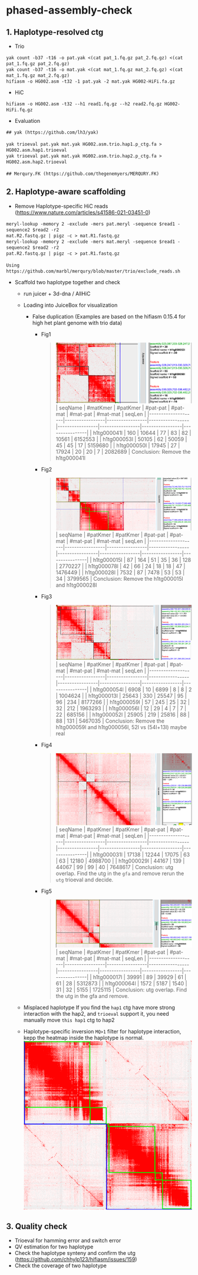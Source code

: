 # phased-assembly-check

## 1. Haplotype-resolved ctg

- Trio
```shell
yak count -b37 -t16 -o pat.yak <(cat pat_1.fq.gz pat_2.fq.gz) <(cat pat_1.fq.gz pat_2.fq.gz)
yak count -b37 -t16 -o mat.yak <(cat mat_1.fq.gz mat_2.fq.gz) <(cat mat_1.fq.gz mat_2.fq.gz)
hifiasm -o HG002.asm -t32 -1 pat.yak -2 mat.yak HG002-HiFi.fa.gz
```
- HiC
```shell
hifiasm -o HG002.asm -t32 --h1 read1.fq.gz --h2 read2.fq.gz HG002-HiFi.fq.gz
```

- Evaluation
```shell
## yak (https://github.com/lh3/yak)

yak trioeval pat.yak mat.yak HG002.asm.trio.hap1.p_ctg.fa > HG002.asm.hap1.trioeval
yak trioeval pat.yak mat.yak HG002.asm.trio.hap2.p_ctg.fa > HG002.asm.hap2.trioeval

## Merqury.FK (https://github.com/thegenemyers/MERQURY.FK)

```

## 2. Haplotype-aware scaffolding
- Remove Haplotype-specific HiC reads (https://www.nature.com/articles/s41586-021-03451-0)

```shell
meryl-lookup -memory 2 -exclude -mers pat.meryl -sequence $read1 -sequence2 $read2 -r2
mat.R2.fastq.gz | pigz -c > mat.R1.fastq.gz
meryl-lookup -memory 2 -exclude -mers mat.meryl -sequence $read1 -sequence2 $read2 -r2
pat.R2.fastq.gz | pigz -c > pat.R1.fastq.gz 

Using https://github.com/marbl/merqury/blob/master/trio/exclude_reads.sh
```
- Scaffold two haplotype together and check

    - run juicer + 3d-dna / AllHiC
    - Loading into JuiceBox for visualization
        - False duplication (Examples are based on the hifiasm 0.15.4 for high het plant genome with trio data)
            - Fig1
                > ![Fig1](images/Fig1.png)
                > |     seqName        |     #matKmer    |     #patKmer    |     #pat-pat    |     #pat-mat    |     #mat-pat    |     #mat-mat    |     seqLen     |
                > |--------------------|-----------------|-----------------|-----------------|-----------------|-----------------|-----------------|----------------|
                > |     h1tg000041l    |          160    |        10644    |           77    |           83    |           82    |        10561    |     6152553    |
                > |     h1tg000053l    |        50105    |           62    |        50059    |           45    |           45    |           17    |     5159680    |
                > |     h1tg000050l    |        17945    |           27    |        17924    |           20    |           20    |            7    |     2082689    | 
                Conclusion: Remove the h1tg000041l

            - Fig2
                > ![Fig2](images/Fig2.png)
                > |     seqName        |     #patKmer    |     #patKmer    |     #pat-pat    |     #pat-mat    |     #mat-pat    |     #mat-mat    |     seqLen     |
                > |--------------------|-----------------|-----------------|-----------------|-----------------|-----------------|-----------------|----------------|
                > |     h1tg000015l    |           87    |          164    |           51    |           35    |           36    |          128    |     2770227    |
                > |     h1tg000078l    |           42    |           66    |           24    |           18    |           18    |           47    |     1476449    |
                > |     h1tg000028l    |         7532    |           87    |         7478    |           53    |           53    |           34    |     3799565    |
                Conclusion: Remove the h1tg000015l and h1tg000028l

            - Fig3
                > ![Fig3](images/Fig3.png)
                > |     seqName        |     #patKmer    |     #patKmer    |     #pat-pat    |     #pat-mat    |     #mat-pat    |     #mat-mat    |     seqLen     |
                > |--------------------|-----------------|-----------------|-----------------|-----------------|-----------------|-----------------|----------------|
                > |     h1tg000054l    |         6908    |           10    |         6899    |            8    |            8    |            2    |     1004624    |
                > |     h1tg000013l    |        25643    |          330    |        25547    |           95    |           96    |          234    |     8177266    |
                > |     h1tg000059l    |           57    |          245    |           25    |           32    |           32    |          212    |     1963293    |
                > |     h1tg000056l    |           12    |           29    |            4    |            7    |            7    |           22    |      685156    |
                > |     h1tg000052l    |        25905    |          219    |        25816    |           88    |           88    |          131    |     5467035    |
                Conclusion: Remove the h1tg000059l and h1tg000056l, 52l vs (54l+13l) maybe real
            - Fig4
                > ![Fig4](images/Fig4.png)
                > |     seqName        |     #patKmer    |     #patKmer    |     #pat-pat    |     #pat-mat    |     #mat-pat    |     #mat-mat    |     seqLen     |
                > |--------------------|-----------------|-----------------|-----------------|-----------------|-----------------|-----------------|----------------|
                > |     h1tg000031l    |        17138    |        12244    |        17075    |           63    |           63    |        12180    |     4988700    |
                > |     h1tg000029l    |        44167    |          139    |        44067    |           99    |           99    |           40    |     7648617    |
                Conclusion: utg overlap. Find the utg in the `gfa` and remove rerun the `utg` trioeval and decide.

            - Fig5
                > ![Fig5](images/Fig5.png)
                > |     seqName        |     #patKmer    |     #patKmer    |     #pat-pat    |     #pat-mat    |     #mat-pat    |     #mat-mat    |     seqLen     |
                > |--------------------|-----------------|-----------------|-----------------|-----------------|-----------------|-----------------|----------------|
                > |     h1tg000017l    |        39991    |           89    |        39929    |           61    |           61    |           28    |     5312873    |
                > |     h1tg000064l    |         1572    |         5187    |         1540    |           31    |           32    |         5155    |     1725115    |
                Conclusion: utg overlap. Find the utg in the gfa and remove.

    - Misplaced haplotype
      If you find the `hap1` ctg have more strong interaction with the hap2, and `trioeval` support it, you need manually move `this hap1` ctg to hap2

    - Haplotype-specific inversion
      `MQ>1` filter for haplotype interaction, kepp the heatmap inside the haplotype is normal.
      ![Fig6](images/Fig6.png)
    

## 3. Quality check

- Trioeval for hamming error and switch error
- QV estimation for two haplotype
- Check the haplotype synteny and confirm the utg (https://github.com/chhylp123/hifiasm/issues/159)
- Check the coverage of two haplotype
